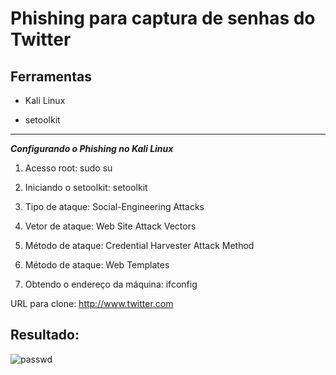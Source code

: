 # **Phishing para captura de senhas do Twitter**

## Ferramentas

- Kali Linux

- setoolkit

---------------------------------------------------------------------------------------------------------------------------------------------------------------------------------------------------------------------------------------------------------------------------

***Configurando o Phishing no Kali Linux***

1. Acesso root: sudo su

2. Iniciando o setoolkit: setoolkit

3. Tipo de ataque: Social-Engineering Attacks

4. Vetor de ataque: Web Site Attack Vectors

5. Método de ataque: Credential Harvester Attack Method 

6. Método de ataque: Web Templates 

7. Obtendo o endereço da máquina: ifconfig

URL para clone: http://www.twitter.com

## Resultado:

![passwd](https://github.com/user-attachments/assets/a00f0710-d4a1-476f-8d90-d38b38588da0)
